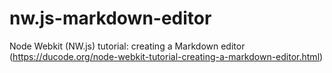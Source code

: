 # nw.js-markdown-editor
Node Webkit (NW.js) tutorial: creating a Markdown editor (https://ducode.org/node-webkit-tutorial-creating-a-markdown-editor.html)
